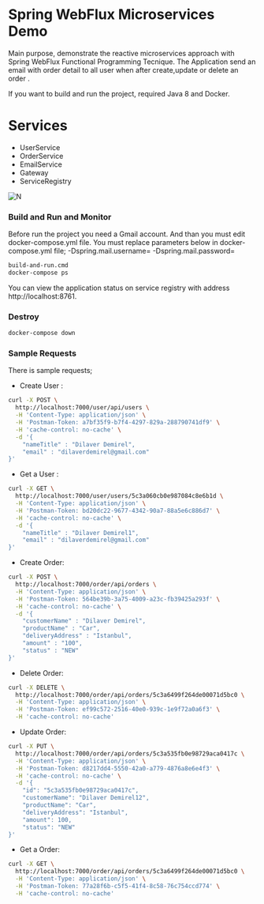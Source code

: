 # Spring WebFlux Microservices Demo

Main purpose, demonstrate the reactive microservices approach with Spring WebFlux Functional Programming Tecnique.
The Application send an email with  order detail to all user when after create,update or delete an order .

If you want to build and run the project, required Java 8 and Docker.

# Services

  - UserService
  - OrderService
  - EmailService
  - Gateway
  - ServiceRegistry

![N](https://github.com/dilaverdemirel/spring-cloud-webflux-microservices/tree/master/src/main/documents/diagram.png)

### Build and Run and Monitor
Before run the project you need a Gmail account. And than you must edit docker-compose.yml file. You must replace parameters below in docker-compose.yml file;
-Dspring.mail.username=
-Dspring.mail.password=
```sh
build-and-run.cmd
docker-compose ps
```
You can view the application status on service registry with address http://localhost:8761.

### Destroy
```sh
docker-compose down
```

### Sample Requests

There is sample requests;

* Create User :
```sh
curl -X POST \
  http://localhost:7000/user/api/users \
  -H 'Content-Type: application/json' \
  -H 'Postman-Token: a7bf35f9-b7f4-4297-829a-288790741df9' \
  -H 'cache-control: no-cache' \
  -d '{
	"nameTitle" : "Dilaver Demirel",
	"email" : "dilaverdemirel@gmail.com"
}'
```
* Get a User :
```sh
curl -X GET \
  http://localhost:7000/user/users/5c3a060cb0e987084c8e6b1d \
  -H 'Content-Type: application/json' \
  -H 'Postman-Token: bd20dc22-9677-4342-90a7-88a5e6c886d7' \
  -H 'cache-control: no-cache' \
  -d '{
	"nameTitle" : "Dilaver Demirel1",
	"email" : "dilaverdemirel@gmail.com"
}'
```

* Create Order:
```sh
curl -X POST \
  http://localhost:7000/order/api/orders \
  -H 'Content-Type: application/json' \
  -H 'Postman-Token: 564be39b-3a75-4009-a23c-fb39425a293f' \
  -H 'cache-control: no-cache' \
  -d '{
	"customerName" : "Dilaver Demirel",
	"productName" : "Car",
	"deliveryAddress" : "Istanbul",
	"amount" : "100",
	"status" : "NEW"
}'
```
* Delete Order:
```sh
curl -X DELETE \
  http://localhost:7000/order/api/orders/5c3a6499f264de00071d5bc0 \
  -H 'Content-Type: application/json' \
  -H 'Postman-Token: ef99c572-2516-40e0-939c-1e9f72a0a6f3' \
  -H 'cache-control: no-cache'
```
* Update Order:
```sh
curl -X PUT \
  http://localhost:7000/order/api/orders/5c3a535fb0e98729aca0417c \
  -H 'Content-Type: application/json' \
  -H 'Postman-Token: d8217dd4-5550-42a0-a779-4876a8e6e4f3' \
  -H 'cache-control: no-cache' \
  -d '{
    "id": "5c3a535fb0e98729aca0417c",
    "customerName": "Dilaver Demirel12",
    "productName": "Car",
    "deliveryAddress": "Istanbul",
    "amount": 100,
    "status": "NEW"
}'
```
* Get a Order:
```sh
curl -X GET \
  http://localhost:7000/order/api/orders/5c3a6499f264de00071d5bc0 \
  -H 'Content-Type: application/json' \
  -H 'Postman-Token: 77a28f6b-c5f5-41f4-8c58-76c754ccd774' \
  -H 'cache-control: no-cache'
```

